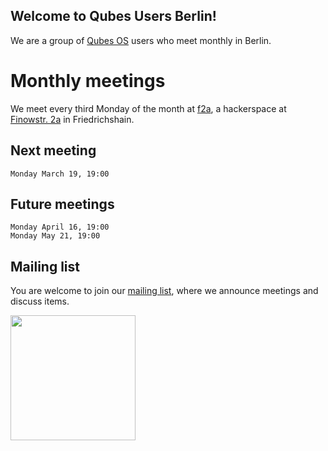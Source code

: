 ## Welcome to Qubes Users Berlin!

We are a group of [Qubes OS](https://www.qubes-os.org) users who meet monthly in Berlin. 

# Monthly meetings

We meet every third Monday of the month at [f2a](https://f2a.space/), a hackerspace at [Finowstr. 2a](https://www.openstreetmap.org/node/4476779422) in Friedrichshain.

## Next meeting

```
Monday March 19, 19:00
```

## Future meetings

```
Monday April 16, 19:00
Monday May 21, 19:00
```

## Mailing list

You are welcome to join our [mailing list](https://www.autistici.org/mailman/listinfo/qub), where we announce meetings and discuss items.

<img src="https://github.com/QubesOS/qubes-attachment/raw/master/icons/qubes-community-event/qubes-community-event.png" align="center" width="200">
